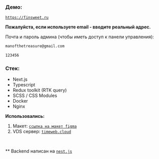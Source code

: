 ### Демо:
[`https://finsweet.ru`](https://finsweet.ru)

**Пожалуйста, если используете email - вводите реальный адрес.**

Почта и пароль админа (чтобы иметь доступ к панели управления):

```sh
manofthetreasure@gmail.com
```

```sh
123456
```

### Стек:
- Next.js
- Typescript
- Redux toolkit (RTK query)
- SCSS / CSS Modules
- Docker
- Nginx

**Использовались:**

1. Макет: [`ссылка на макет figma`](<https://www.figma.com/file/a8wx6iSjafCqs6KXMy8ErH/Client-First-Template-12---Blog-(Community)?type=design&node-id=27-387&mode=design&t=HaBAaY8uHz9Q1KPs-0>)
2. VDS сервер: [`timeweb.cloud`](https://www.timeweb.cloud)

<br />

** Backend написан на [`nest.js`](https://github.com/Enkratia/fullstack-backend-blog)
